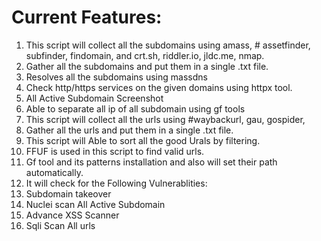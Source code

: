 # Current Features:
1) This script will collect all the subdomains using amass, # assetfinder, subfinder, findomain, and crt.sh, riddler.io, jldc.me, nmap.
2) Gather all the subdomains and put them in a single .txt file.
3) Resolves all the subdomains using massdns
4) Check http/https services on the given domains using httpx tool.
5) All Active Subdomain Screenshot
6) Able to separate all ip of all subdomain using gf tools
7) This script will collect all the urls using #waybackurl, gau, gospider,
8) Gather all the urls and put them in a single .txt file.
9) This script will  Able to sort all the good Urals by filtering.
10) FFUF is used in this script to find valid urls.
11) Gf tool and its patterns installation and also will set their path automatically.
12) It will check for the Following Vulnerablities:
13) Subdomain takeover
14) Nuclei scan All Active Subdomain
15) Advance XSS Scanner
16) Sqli Scan All urls 
